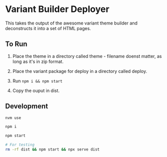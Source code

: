 # Variant Builder Deployer

This takes the output of the awesome variant theme builder and deconstructs it into a set of HTML pages.

## To Run

1. Place the theme in a directory called theme - filename doenst matter, as long as it's in zip format.

1. Place the variant package for deploy in a directory called deploy.

1. Run `npm i && npm start`

1. Copy the ouput in dist.

## Development

```sh
nvm use

npm i

npm start

# For testing
rm -rf dist && npm start && npx serve dist
```
